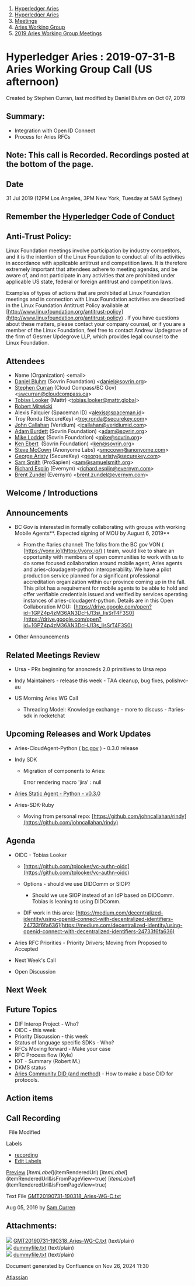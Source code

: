1. [Hyperledger Aries](index.html)
2. [Hyperledger Aries](Hyperledger-Aries_18481154.html)
3. [Meetings](Meetings_18481222.html)
4. [Aries Working Group](Aries-Working-Group_18481228.html)
5. [2019 Aries Working Group Meetings](2019-Aries-Working-Group-Meetings_18511496.html)

# Hyperledger Aries : 2019-07-31-B Aries Working Group Call (US afternoon)

Created by Stephen Curran, last modified by Daniel Bluhm on Oct 07, 2019

## Summary:

- Integration with Open ID Connect
- Process for Aries RFCs

## Note: This call is Recorded. Recordings posted at the bottom of the page.

## Date

31 Jul 2019 (12PM Los Angeles, 3PM New York, Tuesday at 5AM Sydney)

## Remember the [Hyperledger Code of Conduct](https://lf-hyperledger.atlassian.net/wiki/spaces/HYP/pages/19595281/Hyperledger+Code+of+Conduct)

## Anti-Trust Policy:

Linux Foundation meetings involve participation by industry competitors, and it is the intention of the Linux Foundation to conduct all of its activities in accordance with applicable antitrust and competition laws. It is therefore extremely important that attendees adhere to meeting agendas, and be aware of, and not participate in any activities that are prohibited under applicable US state, federal or foreign antitrust and competition laws.

Examples of types of actions that are prohibited at Linux Foundation meetings and in connection with Linux Foundation activities are described in the Linux Foundation Antitrust Policy available at [http://www.linuxfoundation.org/antitrust-policy](http://www.linuxfoundation.org/antitrust-policy) . If you have questions about these matters, please contact your company counsel, or if you are a member of the Linux Foundation, feel free to contact Andrew Updegrove of the firm of Gesmer Updegrove LLP, which provides legal counsel to the Linux Foundation.

## Attendees

- Name (Organization) &lt;email&gt;
- [Daniel Bluhm](https://lf-hyperledger.atlassian.net/wiki/people/712020:c322d585-d6d2-4479-a990-b91fac45db1c?ref=confluence) (Sovrin Foundation) &lt;daniel@sovrin.org&gt;
- [Stephen Curran](https://lf-hyperledger.atlassian.net/wiki/people/557058:d676f135-ecd6-465b-b7eb-f87976bf4569?ref=confluence) (Cloud Compass/BC Gov) &lt;swcurran@cloudcompass.ca&gt;
- [Tobias Looker](https://lf-hyperledger.atlassian.net/wiki/people/712020:6b4b9e75-c537-4af4-b498-bd8e8b96dc37?ref=confluence) (Mattr) &lt;tobias.looker@mattr.global&gt;
- [Robert Mitwicki](https://lf-hyperledger.atlassian.net/wiki/people/712020:9176fc40-350e-4342-b616-01da76989d8d?ref=confluence)
- Alexis Falquier (Spaceman ID) &lt;alexis@spaceman.id&gt;
- Troy Ronda (SecureKey) &lt;troy.ronda@securekey.com&gt;
- [John Callahan](https://lf-hyperledger.atlassian.net/wiki/people/557058:c2239682-0ea0-41d1-b3ec-eda3646e7b35?ref=confluence) (Veridium) &lt;jcallahan@veridiumid.com&gt;
- [Adam Burdett](https://lf-hyperledger.atlassian.net/wiki/people/557058:089ba491-66a4-4ec7-a78b-6be560fa21ca?ref=confluence) (Sovrin Foundation) &lt;adam@sovrin.org&gt;
- [Mike Lodder](https://lf-hyperledger.atlassian.net/wiki/people/557058:23b28066-a30e-4a6b-9b86-34dae49fd7f0?ref=confluence) (Sovrin Foundation) &lt;mike@sovrin.org&gt;
- [Ken Ebert](https://lf-hyperledger.atlassian.net/wiki/people/70121:2cc4df0e-16de-40dc-ba52-09649099759a?ref=confluence)  (Sovrin Foundation) &lt;ken@sovrin.org&gt;
- [Steve McCown](https://lf-hyperledger.atlassian.net/wiki/people/712020:6a16994f-5370-4543-a732-609646e7e665?ref=confluence) (Anonyome Labs) &lt;smccown@anonyome.com&gt;
- [George Aristy](https://lf-hyperledger.atlassian.net/wiki/people/712020:a54e9044-6519-4da3-84ed-b85f302c0029?ref=confluence) (SecureKey) &lt;george.aristy@securekey.com&gt;
- [Sam Smith](https://lf-hyperledger.atlassian.net/wiki/people/70121:d328bb58-9406-4363-8440-41dfb6b21ee8?ref=confluence) (ProSapien) &lt;sam@samuelsmith.org&gt;
- [Richard Esplin](https://lf-hyperledger.atlassian.net/wiki/people/712020:8b35bfaa-715c-4137-8dbd-c4fdab87b671?ref=confluence) (Evernym) &lt;richard.esplin@evernym.com&gt;
- [Brent Zundel](https://lf-hyperledger.atlassian.net/wiki/people/557058:bf590372-a52e-4c12-b1da-0c07b8b0a512?ref=confluence) (Evernym) &lt;brent.zundel@evernym.com&gt;

## Welcome / Introductions

## Announcements

- BC Gov is interested in formally collaborating with groups with working Mobile Agents**. Expected signing of MOU by August 6, 2019** 
  
  - From the #aries channel: The folks from the BC gov VON ( [https://vonx.io](https://vonx.io/) ) team, would like to share an opportunity with members of open communities to work with us to do some focused collaboration around mobile agent, Aries agents and aries-cloudagent-python interoperability. We have a pilot production service planned for a significant professional accreditation organization within our province coming up in the fall. This pilot has a requirement for mobile agents to be able to hold and offer verifiable credentials issued and verified by services operating instances of aries-cloudagent-python. Details are in this Open Collaboration MOU:  [https://drive.google.com/open?id=1GPZ4p4zM36AN3DcHJ13s\_IisSrT4F3S0](https://drive.google.com/open?id=1GPZ4p4zM36AN3DcHJ13s_IisSrT4F3S0)
- Other Announcements

## Related Meetings Review

- Ursa - PRs beginning for anoncreds 2.0 primitives to Ursa repo
- Indy Maintainers - release this week - TAA cleanup, bug fixes, polishvc-au
- US Morning Aries WG Call
  
  - Threading Model: Knowledge exchange - more to discuss - #aries-sdk in rocketchat

## Upcoming Releases and Work Updates

- Aries-CloudAgent-Python ( [bc.gov](http://bc.gov) ) - 0.3.0 release
- Indy SDK
  
  - Migration of components to Aries: 
    
    Error rendering macro 'jira' : null
- [Aries Static Agent - Python - v0.3.0](https://github.com/hyperledger/aries-staticagent-python/blob/master/RELEASES.md#version-030-2019-07-25)
- Aries-SDK-Ruby
  
  - Moving from personal repo: [https://github.com/johncallahan/rindy](https://github.com/johncallahan/rindy)

## Agenda

- OIDC - Tobias Looker
  
  - [https://github.com/tplooker/vc-authn-oidc](https://github.com/tplooker/vc-authn-oidc)
  - Options - should we use DIDComm or SIOP?
    
    - Should we use SIOP instead of an IdP based on DIDComm. Tobias is leaning to using DIDComm.
  - DIF work in this area: [https://medium.com/decentralized-identity/using-openid-connect-with-decentralized-identifiers-24733f6fa636](https://medium.com/decentralized-identity/using-openid-connect-with-decentralized-identifiers-24733f6fa636)
- Aries RFC Priorities - Priority Drivers; Moving from Proposed to Accepted
- Next Week's Call
- Open Discussion

## Next Week

## Future Topics

- DIF Interop Project - Who?
- OIDC - this week
- Priority Discussion - this week
- Status of language specific SDKs - Who?
- RFCs Moving forward - Make your case
- RFC Process flow (Kyle)
- IOT - Summary (Robert M.)
- DKMS status
- [Aries Community DID (and method)](https://github.com/hyperledger/aries-rfcs/issues/129#issuecomment-513365248) - How to make a base DID for protocols.

## Action items

## Call Recording

  File Modified

Labels

- [recording](/wiki/label/ARIES/recording)
- [Edit Labels](# "Edit Labels")

[Preview]() [$itemLabel]($itemRenderedUrl) [$itemLabel]($itemRenderedUrl&isFromPageView=true) [$itemLabel]($itemRenderedUrl&isFromPageView=true)

Text File [GMT20190731-190318\_Aries-WG-C.txt](attachments/18481700/18511874.txt "Download")

Aug 05, 2019 by [Sam Curren](/wiki/people/557058:1ed5fd92-7e42-4cab-87b1-688e48bc02c2)

## Attachments:

![](images/icons/bullet_blue.gif) [GMT20190731-190318\_Aries-WG-C.txt](attachments/18481700/18511874.txt) (text/plain)  
![](images/icons/bullet_blue.gif) [dummyfile.txt](attachments/18481700/18511876.txt) (text/plain)  
![](images/icons/bullet_blue.gif) [dummyfile.txt](attachments/18481700/18511875.txt) (text/plain)

Document generated by Confluence on Nov 26, 2024 11:30

[Atlassian](http://www.atlassian.com/)
